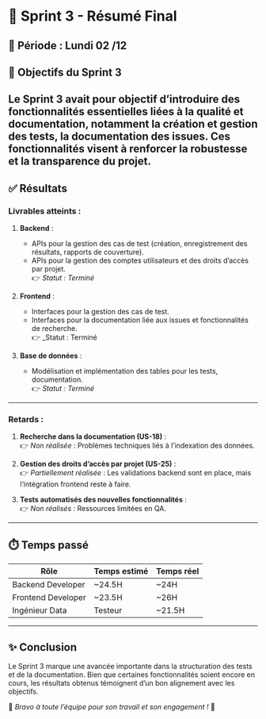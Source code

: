 # 🏁 Sprint 3 - Résumé Final  

## 📅 **Période** : Lundi 02 /12  

## 🎯 **Objectifs du Sprint 3**  
Le Sprint 3 avait pour objectif d’introduire des fonctionnalités essentielles liées à la **qualité et documentation**, notamment la création et gestion des tests, la documentation des issues. Ces fonctionnalités visent à renforcer la robustesse et la transparence du projet. 
---

## ✅ **Résultats**  

### **Livrables atteints :**  
1. **Backend** :  
   - APIs pour la gestion des cas de test (création, enregistrement des résultats, rapports de couverture).  
   - APIs pour la gestion des comptes utilisateurs et des droits d’accès par projet.  
   👉 _Statut : Terminé_

2. **Frontend** :  
   - Interfaces pour la gestion des cas de test.  
   - Interfaces pour la documentation liée aux issues et fonctionnalités de recherche.  
   👉 _Statut : Terminé

3. **Base de données** :  
   - Modélisation et implémentation des tables pour les tests, documentation.  
   👉 _Statut : Terminé_

---

### **Retards :**  
1. **Recherche dans la documentation (US-18)** :  
   👉 _Non réalisée_ : Problèmes techniques liés à l’indexation des données.  

2. **Gestion des droits d’accès par projet (US-25)** :  
   👉 _Partiellement réalisée_ : Les validations backend sont en place, mais l’intégration frontend reste à faire.

3. **Tests automatisés des nouvelles fonctionnalités** :  
   👉 _Non réalisés_ : Ressources limitées en QA.  

---

## ⏱️ **Temps passé**  

| **Rôle**                  | **Temps estimé** | **Temps réel** |  
|---------------------------|------------------|----------------|  
| Backend Developer         | ~24.5H           | ~24H           |  
| Frontend Developer        | ~23.5H           | ~26H           |  
| Ingénieur Data | Testeur  | ~21.5H           | ~30H           |  

---

## ✨ **Conclusion**  
Le Sprint 3 marque une avancée importante dans la structuration des tests et de la documentation. Bien que certaines fonctionnalités soient encore en cours, les résultats obtenus témoignent d’un bon alignement avec les objectifs.  

🎉 _Bravo à toute l’équipe pour son travail et son engagement !_ 🎉  

